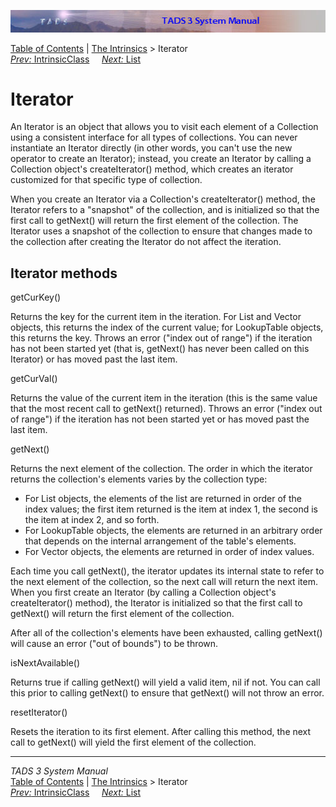 ![](topbar.jpg)

[Table of Contents](toc.htm) \| [The Intrinsics](builtins.htm) \>
Iterator  
[*Prev:* IntrinsicClass](icic.htm)     [*Next:* List](list.htm)    

# Iterator

An Iterator is an object that allows you to visit each element of a
Collection using a consistent interface for all types of collections.
You can never instantiate an Iterator directly (in other words, you
can't use the new operator to create an Iterator); instead, you create
an Iterator by calling a Collection object's createIterator() method,
which creates an iterator customized for that specific type of
collection.

When you create an Iterator via a Collection's createIterator() method,
the Iterator refers to a "snapshot" of the collection, and is
initialized so that the first call to getNext() will return the first
element of the collection. The Iterator uses a snapshot of the
collection to ensure that changes made to the collection after creating
the Iterator do not affect the iteration.

## Iterator methods

getCurKey()

Returns the key for the current item in the iteration. For List and
Vector objects, this returns the index of the current value; for
LookupTable objects, this returns the key. Throws an error ("index out
of range") if the iteration has not been started yet (that is, getNext()
has never been called on this Iterator) or has moved past the last item.

getCurVal()

Returns the value of the current item in the iteration (this is the same
value that the most recent call to getNext() returned). Throws an error
("index out of range") if the iteration has not been started yet or has
moved past the last item.

getNext()

Returns the next element of the collection. The order in which the
iterator returns the collection's elements varies by the collection
type:

- For List objects, the elements of the list are returned in order of
  the index values; the first item returned is the item at index 1, the
  second is the item at index 2, and so forth.
- For LookupTable objects, the elements are returned in an arbitrary
  order that depends on the internal arrangement of the table's
  elements.
- For Vector objects, the elements are returned in order of index
  values.

Each time you call getNext(), the iterator updates its internal state to
refer to the next element of the collection, so the next call will
return the next item. When you first create an Iterator (by calling a
Collection object's createIterator() method), the Iterator is
initialized so that the first call to getNext() will return the first
element of the collection.

After all of the collection's elements have been exhausted, calling
getNext() will cause an error ("out of bounds") to be thrown.

isNextAvailable()

Returns true if calling getNext() will yield a valid item, nil if not.
You can call this prior to calling getNext() to ensure that getNext()
will not throw an error.

resetIterator()

Resets the iteration to its first element. After calling this method,
the next call to getNext() will yield the first element of the
collection.

------------------------------------------------------------------------

*TADS 3 System Manual*  
[Table of Contents](toc.htm) \| [The Intrinsics](builtins.htm) \>
Iterator  
[*Prev:* IntrinsicClass](icic.htm)     [*Next:* List](list.htm)    
